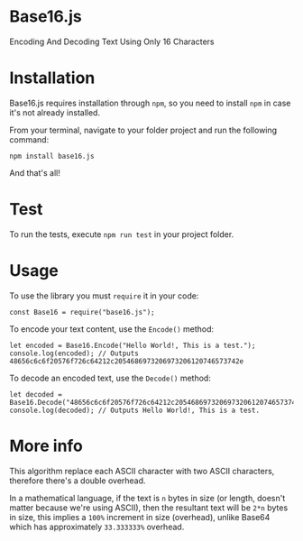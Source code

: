 # Base16.js
Encoding And Decoding Text Using Only 16 Characters

# Installation
Base16.js requires installation through `npm`, so you need to install `npm` in case it's not already installed.

From your terminal, navigate to your folder project and run the following command:

`npm install base16.js`

And that's all!

# Test
To run the tests, execute `npm run test` in your project folder.

# Usage
To use the library you must `require` it in your code:

```
const Base16 = require("base16.js");
```

To encode your text content, use the `Encode()` method:

```
let encoded = Base16.Encode("Hello World!, This is a test.");
console.log(encoded); // Outputs 48656c6c6f20576f726c64212c2054686973206973206120746573742e
```

To decode an encoded text, use the `Decode()` method:

```
let decoded = Base16.Decode("48656c6c6f20576f726c64212c2054686973206973206120746573742e");
console.log(decoded); // Outputs Hello World!, This is a test.
```

# More info
This algorithm replace each ASCII character with two ASCII characters, therefore there's a double overhead.

In a mathematical language, if the text is `n` bytes in size (or length, doesn't matter because we're using ASCII), then the resultant text will be `2*n` bytes in size, this implies a `100%` increment in size (overhead), unlike Base64 which has approximately `33.333333%` overhead.